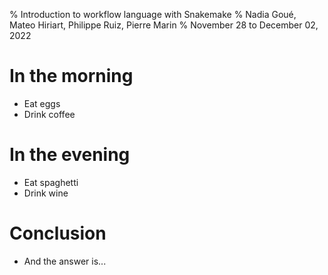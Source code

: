 % Introduction to workflow language  with Snakemake
% Nadia Goué, Mateo Hiriart, Philippe Ruiz, Pierre Marin
% November 28 to December 02, 2022

# In the morning

- Eat eggs
- Drink coffee

# In the evening

- Eat spaghetti
- Drink wine

# Conclusion

- And the answer is...

